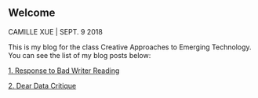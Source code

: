 ## Welcome
CAMILLE XUE | SEPT. 9 2018

This is my blog for the class Creative Approaches to Emerging Technology. You can see the list of my blog posts below:

[1. Response to Bad Writer Reading](./2018-09-09-bad-writer.html)

[2. Dear Data Critique](./2018-17-2018-dear-data.html)
